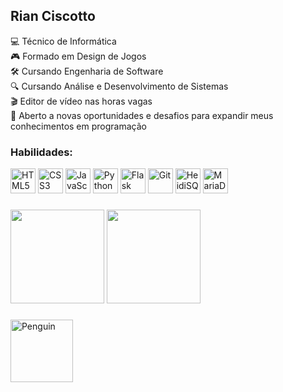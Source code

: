 <h2 align="left">Rian Ciscotto</h2>

<p align="left">
💻 Técnico de Informática<br>
🎮 Formado em Design de Jogos<br>
🛠️ Cursando Engenharia de Software<br>
🔍 Cursando Análise e Desenvolvimento de Sistemas<br>
🎬 Editor de vídeo nas horas vagas<br>
🚀 Aberto a novas oportunidades e desafios para expandir meus conhecimentos em programação
</p>

### Habilidades:

<div align="left">
  <img src="https://cdn.jsdelivr.net/gh/devicons/devicon/icons/html5/html5-original.svg" height="40" alt="HTML5" />
  <img src="https://cdn.jsdelivr.net/gh/devicons/devicon/icons/css3/css3-original.svg" height="40" alt="CSS3" />
  <img src="https://cdn.jsdelivr.net/gh/devicons/devicon/icons/javascript/javascript-original.svg" height="40" alt="JavaScript" />
  <img src="https://cdn.jsdelivr.net/gh/devicons/devicon/icons/python/python-original.svg" height="40" alt="Python" />
  <img src="https://cdn.jsdelivr.net/gh/devicons/devicon/icons/flask/flask-original.svg" height="40" alt="Flask" />
  <img src="https://cdn.jsdelivr.net/gh/devicons/devicon/icons/git/git-original.svg" height="40" alt="Git" />
  <img src="https://upload.wikimedia.org/wikipedia/commons/3/32/HeidiSQL_logo_image.png" height="40" alt="HeidiSQL" />
  <img src="https://cdn.jsdelivr.net/gh/devicons/devicon/icons/mariadb/mariadb-original.svg" height="40" alt="MariaDB" />
</div>

###

<div align="left">
  <img src="https://github-readme-stats.vercel.app/api?username=RianCiscotto&show_icons=true&theme=codeSTACKr" height="150" />
  <img src="https://github-readme-stats.vercel.app/api/top-langs/?username=RianCiscotto&layout=compact&theme=codeSTACKr" height="150" />
</div>

###


<p align="left"">

  <img src="https://github.com/RianCiscotto/RianCiscotto/blob/main/ivcx6810iigd1.gif" width="100" alt="Penguin" />
</p>




